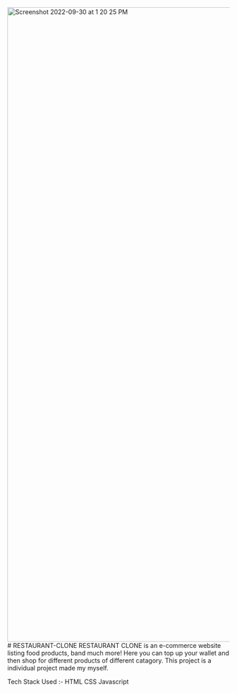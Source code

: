 <img width="1440" alt="Screenshot 2022-09-30 at 1 20 25 PM" src="https://user-images.githubusercontent.com/101391984/193219751-863ed0c7-7577-486f-9e94-0ebecea9973d.png">
# RESTAURANT-CLONE
RESTAURANT CLONE is an e-commerce website listing food products, band much more!
Here you can top up your wallet and then shop for different products of different catagory.
This project is a individual project made my myself.

Tech Stack Used :-
HTML
CSS
Javascript
